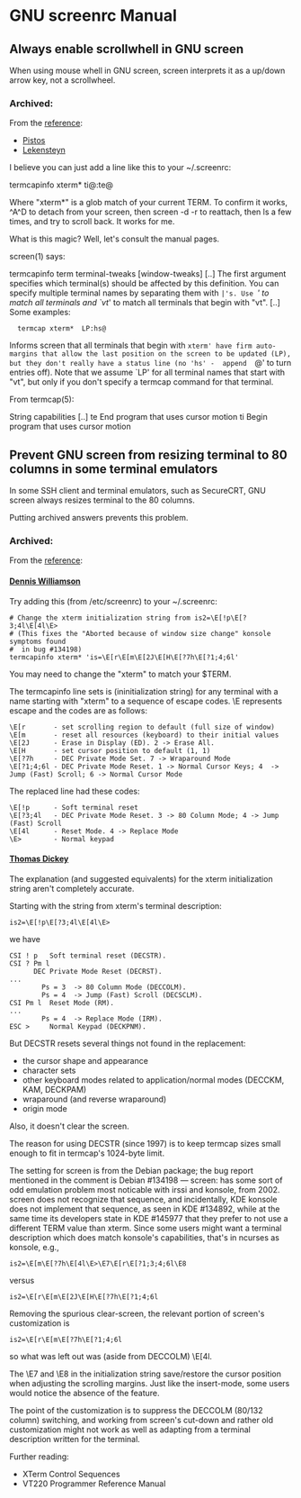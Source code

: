 # GNU screenrc Manual

## Always enable scrollwhell in GNU screen

When using mouse whell in GNU screen, screen interprets it as a up/down arrow key, not a scrollwheel.

### Archived:

From the [reference](https://stackoverflow.com/questions/359109/using-the-scrollwheel-in-gnu-screen):

- [Pistos](https://stackoverflow.com/users/28558/pistos)
- [Lekensteyn](https://stackoverflow.com/users/427545/lekensteyn)

I believe you can just add a line like this to your ~/.screenrc:

termcapinfo xterm* ti@:te@

Where "xterm*" is a glob match of your current TERM. To confirm it works, ^A^D to detach from your screen, then screen -d -r to reattach, then ls a few times, and try to scroll back. It works for me.

What is this magic? Well, let's consult the manual pages.

screen(1) says:

termcapinfo term terminal-tweaks [window-tweaks]
  [..]
  The first argument specifies which terminal(s) should be affected by this
  definition. You can specify multiple terminal names by separating them with
  `|'s. Use `*' to match all terminals and `vt*' to match all terminals that
  begin with "vt".
  [..]
  Some examples:

      termcap xterm*  LP:hs@

  Informs screen that all terminals that begin with `xterm' have firm
  auto-margins that allow the last position on the screen to be updated (LP),
  but they don't really have a status line (no 'hs' -  append  `@'  to turn
  entries off).  Note that we assume `LP' for all terminal names that start
  with "vt", but only if you don't specify a termcap command for that terminal.

From termcap(5):

String capabilities
    [..]
    te   End program that uses cursor motion
    ti   Begin program that uses cursor motion



## Prevent GNU screen from resizing terminal to 80 columns in some terminal emulators

In some SSH client and terminal emulators, such as SecureCRT, GNU screen always resizes terminal to the 80 columns.

Putting archived answers prevents this problem.

### Archived:

From the [reference](https://superuser.com/questions/217066/prevent-gnu-screen-from-resizing-display-size):

#### [Dennis Williamson](https://superuser.com/users/310/dennis-williamson)

Try adding this (from /etc/screenrc) to your ~/.screenrc:

```
# Change the xterm initialization string from is2=\E[!p\E[?3;4l\E[4l\E>
# (This fixes the "Aborted because of window size change" konsole symptoms found
#  in bug #134198)
termcapinfo xterm* 'is=\E[r\E[m\E[2J\E[H\E[?7h\E[?1;4;6l'
```

You may need to change the "xterm" to match your $TERM.

The termcapinfo line sets is (ininitialization string) for any terminal with a name starting with "xterm" to a sequence of escape codes. \E represents escape and the codes are as follows:

```
\E[r       - set scrolling region to default (full size of window)
\E[m       - reset all resources (keyboard) to their initial values
\E[2J      - Erase in Display (ED). 2 -> Erase All.
\E[H       - set cursor position to default (1, 1)
\E[?7h     - DEC Private Mode Set. 7 -> Wraparound Mode
\E[?1;4;6l - DEC Private Mode Reset. 1 -> Normal Cursor Keys; 4  -> Jump (Fast) Scroll; 6 -> Normal Cursor Mode
```

The replaced line had these codes:

```
\E[!p      - Soft terminal reset
\E[?3;4l   - DEC Private Mode Reset. 3 -> 80 Column Mode; 4 -> Jump (Fast) Scroll
\E[4l      - Reset Mode. 4 -> Replace Mode
\E>        - Normal keypad
```

#### [Thomas Dickey](https://superuser.com/users/441480/thomas-dickey)

The explanation (and suggested equivalents) for the xterm initialization string aren't completely accurate.

Starting with the string from xterm's terminal description:

```
is2=\E[!p\E[?3;4l\E[4l\E>
```

we have

```
CSI ! p   Soft terminal reset (DECSTR).
CSI ? Pm l
      DEC Private Mode Reset (DECRST).
...
        Ps = 3  -> 80 Column Mode (DECCOLM).
        Ps = 4  -> Jump (Fast) Scroll (DECSCLM).
CSI Pm l  Reset Mode (RM).
...
        Ps = 4  -> Replace Mode (IRM).
ESC >     Normal Keypad (DECKPNM).
```

But DECSTR resets several things not found in the replacement:

- the cursor shape and appearance
- character sets
- other keyboard modes related to application/normal modes (DECCKM, KAM, DECKPAM)
- wraparound (and reverse wraparound)
- origin mode

Also, it doesn't clear the screen.

The reason for using DECSTR (since 1997) is to keep termcap sizes small enough to fit in termcap's 1024-byte limit.

The setting for screen is from the Debian package; the bug report mentioned in the comment is Debian #134198 — screen: has some sort of odd emulation problem most noticable with irssi and konsole, from 2002. screen does not recognize that sequence, and incidentally, KDE konsole does not implement that sequence, as seen in KDE #134892, while at the same time its developers state in KDE #145977 that they prefer to not use a different TERM value than xterm. Since some users might want a terminal description which does match konsole's capabilities, that's in ncurses as konsole, e.g.,

```
is2=\E[m\E[?7h\E[4l\E>\E7\E[r\E[?1;3;4;6l\E8
```

versus

```
is2=\E[r\E[m\E[2J\E[H\E[?7h\E[?1;4;6l
```

Removing the spurious clear-screen, the relevant portion of screen's customization is

```
is2=\E[r\E[m\E[?7h\E[?1;4;6l
```

so what was left out was (aside from DECCOLM) \E[4l.

The \E7 and \E8 in the initialization string save/restore the cursor position when adjusting the scrolling margins. Just like the insert-mode, some users would notice the absence of the feature.

The point of the customization is to suppress the DECCOLM (80/132 column) switching, and working from screen's cut-down and rather old customization might not work as well as adapting from a terminal description written for the terminal.

Further reading:

- XTerm Control Sequences
- VT220 Programmer Reference Manual

